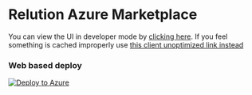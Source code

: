 # Relution Azure Marketplace

You can view the UI in developer mode by [clicking here](https://portal.azure.com/#blade/Microsoft_Azure_Compute/CreateMultiVmWizardBlade/internal_bladeCallId/anything/internal_bladeCallerParams/{"initialData":{},"providerConfig":{"createUiDefinition":"https%3A%2F%2Fraw.githubusercontent.com%2Frelution-io%2Fazure-marketplace%2Fmaster%2FcreateUiDefinition.json"}}). If you feel something is cached improperly use [this client unoptimized link instead](https://portal.azure.com/?clientOptimizations=false#blade/Microsoft_Azure_Compute/CreateMultiVmWizardBlade/internal_bladeCallId/anything/internal_bladeCallerParams/{"initialData":{},"providerConfig":{"createUiDefinition":"https%3A%2F%2Fraw.githubusercontent.com%2Frelution-io%2Fazure-marketplace%2Fmaster%2FcreateUiDefinition.json"}})

### Web based deploy

<a href="https://portal.azure.com/#create/Microsoft.Template/uri/https%3A%2F%2Fraw.githubusercontent.com%2Frelution-io%2Fazure-marketplace%2Fmaster%2FmainTemplate.json" target="_blank">
   <img alt="Deploy to Azure" src="http://azuredeploy.net/deploybutton.png"/>
</a>